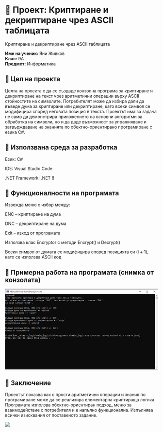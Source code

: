 # 📄 **Проект: Криптиране и декриптиране чрез ASCII таблицата**

Криптиране и декриптиране чрез ASCII таблицата

**Име на ученик:** Яни Живков  
**Клас:** 9А  
**Предмет:** Информатика

## 🔹 **Цел на проекта**

Целта на проекта е да се създаде конзолна програма за криптиране и декриптиране на текст чрез аритметични операции върху ASCII стойностите на символите. Потребителят може да избира дали да въведе дума за криптиране или декриптиране, като всеки символ се модифицира според неговата позиция в текста. Проектът има за задача не само да демонстрира приложението на основни алгоритми за обработка на символи, но и да даде възможност за упражняване и затвърждаване на знанията по обектно-ориентирано програмиране с езика C#.

## 🔹 **Използвана среда за разработка**

Език: C#

IDE: Visual Studio Code

.NET Framework: .NET 8

## 🔹 **Функционалности на програмата**

Извежда меню с избор между:

ENC – криптиране на дума

DNC – декриптиране на дума

Exit – изход от програмата

Използва клас Encryptor с методи Encrypt() и Decrypt()

Всеки символ от думата се модифицира според позицията си (i + 1), като се използва ASCII код


## 🔹 **Примерна работа на програмата (снимка от конзолата)**

![Пример от конзолата](./photos/console_test.png)

## 🔹 **Заключение** 

Проектът показва как с прости аритметични операции и знания по програмиране може да се реализира елементарна криптираща логика. Програмата използва обектно-ориентиран подход, меню за взаимодействие с потребителя и е напълно функционална. Изпълнява всички изисквания от поставеното задание.

![ ](./photos/c#_logo_2.jpg)

